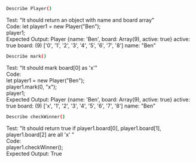 ```sh
Describe Player()
```
Test: "It should return an object with name and board array"\
Code: 
let player1 = new Player("Ben");\
player1;\
Expected Output: 
Player {name: 'Ben', board: Array(9), active: true}
active: true
board: (9) ['0', '1', '2', '3', '4', '5', '6', '7', '8']
name: "Ben"

```sh
Describe mark()
```
Test: "It should mark board[0] as 'x'"\
Code:\
let player1 = new Player("Ben");\
player1.mark(0, "x");\
player1;\
Expected Output: 
Player {name: 'Ben', board: Array(9), active: true}
active: true
board: (9) ['x', '1', '2', '3', '4', '5', '6', '7', '8']
name: "Ben"

```sh
Describe checkWinner()
```
Test: "It should return true if player1.board[0], player1.board[1], player1.board[2] are all 'x' "\
Code:\
player1.checkWinner();\
Expected Output: True


